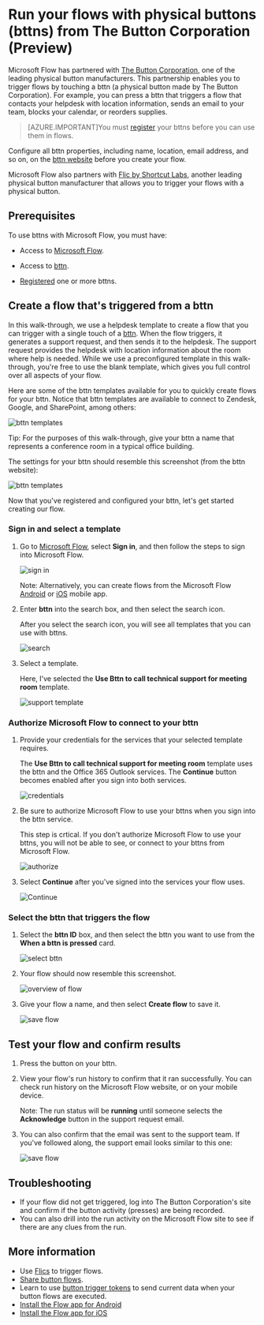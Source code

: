 <properties
    pageTitle="Start your flows with a bttn|Microsoft Flow"
    description="Learn how to start your flows with a bttn"
    services=""
    suite="flow"
    documentationCenter="na"
    authors="msftman"
    manager="anneta"
    editor=""
    tags=""/>

<tags
   ms.service="flow"
   ms.devlang="na"
   ms.topic="article"
   ms.tgt_pltfrm="na"
   ms.workload="na"
   ms.date="04/30/2017"
   ms.author="deonhe"/>

# Run your flows with physical buttons (bttns) from The Button Corporation (Preview)

Microsoft Flow has partnered with [The Button Corporation](https://my.bt.tn/), one of the leading physical button manufacturers. This partnership enables you to trigger flows by touching a bttn (a physical button made by The Button Corporation). For example, you can press a bttn that triggers a flow that contacts your helpdesk with location information, sends an email to your team, blocks your calendar, or reorders supplies.

>[AZURE.IMPORTANT]You must [register](https://my.bt.tn/) your bttns before you can use them in flows.

Configure all bttn properties, including name, location, email address, and so on, on the [bttn website](https://my.bt.tn/) before you create your flow.

Microsoft Flow also partners with [Flic by Shortcut Labs](./flic-button-flows.md), another leading physical button manufacturer that allows you to trigger your flows with a physical button.

## Prerequisites

To use bttns with Microsoft Flow, you must have:

- Access to [Microsoft Flow](https://flow.microsoft.com).

- Access to [bttn](https://my.bt.tn/).

- [Registered](https://my.bt.tn/) one or more bttns.

## Create a flow that's triggered from a bttn

In this walk-through, we use a helpdesk template to create a flow that you can trigger with a single touch of a [bttn](https://my.bt.tn/). When the flow triggers, it generates a support request, and then sends it to the helpdesk. The support request provides the helpdesk with location information about the room where help is needed. While we use a preconfigured template in this walk-through, you're free to use the blank template, which gives you full control over all aspects of your flow.

Here are some of the bttn templates available for you to quickly create flows for your bttn. Notice that bttn templates are available to connect to Zendesk, Google, and SharePoint, among others:

![bttn templates](./media/bttn-button-flows/bttn-templates.png)

Tip: For the purposes of this walk-through, give your bttn a name that represents a conference room in a typical office building.

The settings for your bttn should resemble this screenshot (from the bttn website):

![bttn templates](./media/bttn-button-flows/bttn-config.png)

Now that you've registered and configured your bttn, let's get started creating our flow.

### Sign in and select a template

1. Go to [Microsoft Flow](https://flow.microsoft.com), select **Sign in**, and then follow the steps to sign into Microsoft Flow.

     ![sign in](./media/bttn-button-flows/sign-into-flow.png)

     Note: Alternatively, you can create flows from the Microsoft Flow [Android](https://aka.ms/flowmobiledocsandroid) or [iOS](https://aka.ms/flowmobiledocsios) mobile app.

1. Enter **bttn** into the search box, and then select the search icon.

   After you select the search icon, you will see all templates that you can use with bttns.

   ![search](./media/bttn-button-flows/bttn-search-template.png)

1. Select a template.

   Here, I've selected the **Use Bttn to call technical support for meeting room** template.

   ![support template](./media/bttn-button-flows/bttn-select-template.png)

### Authorize Microsoft Flow to connect to your bttn

1. Provide your credentials for the services that your selected template requires.

   The **Use Bttn to call technical support for meeting room** template uses the bttn and the Office 365 Outlook services. The **Continue** button becomes enabled after you sign into both services.

     ![credentials](./media/bttn-button-flows/bttn-provide-credentials.png)

1. Be sure to authorize Microsoft Flow to use your bttns when you sign into the bttn service.

   This step is crtical. If you don't authorize Microsoft Flow to use your bttns, you will not be able to see, or connect to your bttns from Microsoft Flow.

     ![authorize](./media/bttn-button-flows/authorize-bttn.png)

1. Select **Continue** after you've signed into the services your flow uses.

     ![Continue](./media/bttn-button-flows/continue.png)

### Select the bttn that triggers the flow

1. Select the **bttn ID** box, and then select the bttn you want to use from the **When a bttn is pressed** card.

     ![select bttn](./media/bttn-button-flows/bttn-id.png)

1. Your flow should now resemble this screenshot.

     ![overview of flow](./media/bttn-button-flows/bttn-done.png)

1. Give your flow a name, and then select **Create flow** to save it.

     ![save flow](./media/bttn-button-flows/save.png)

## Test your flow and confirm results

1. Press the button on your bttn.

1. View your flow's run history to confirm that it ran successfully. You can check run history on the Microsoft Flow website, or on your mobile device.

   Note: The run status will be **running** until someone selects the **Acknowledge** button in the support request email.

1. You can also confirm that the email was sent to the support team. If you've followed along, the support email looks similar to this one:

     ![save flow](./media/bttn-button-flows/support-request-email.png)

## Troubleshooting

- If your flow did not get triggered, log into The Button Corporation's site and confirm if the button activity (presses) are being recorded.
- You can also drill into the run activity on the Microsoft Flow site to see if there are any clues from the run.

## More information

- Use [Flics](./flic-button-flows.md) to trigger flows.
- [Share button flows](./share-buttons.md).
- Learn to use [button trigger tokens](./introduction-to-button-trigger-tokens.md) to send current data when your button flows are executed.
- [Install the Flow app for Android](https://aka.ms/flowmobiledocsandroid)
- [Install the Flow app for iOS](https://aka.ms/flowmobiledocsios)
